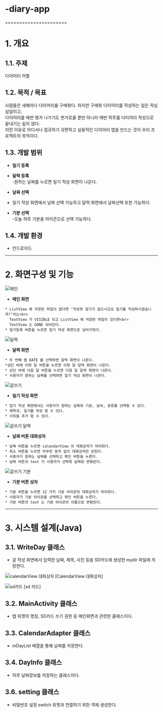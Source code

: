 # -diary-app
======================

# 1. 개요
## 1.1. 주제
다이어리 어플

## 1.2. 목적 / 목표
사람들은 새해마다 다이어리를 구매핚다. 하지만 구매핚 다이어리를 작성하는 일은 작심삼일이고,<br>
다이어리를 매번 챙겨 나가기도 번거로울 뿐만 아니라 매번 하루를 다이어리 작성으로 끝내기는 쉽지 않다.<br>
이런 이유로 어디서나 접귺하기 갂편하고 실용적인 다이어리 앱을 만드는 것이 우리 프로젝트의 목적이다.<br>

## 1.3. 개발 범위
*  **일기 등록**<br>

*  **달력 등록**<br>
-원하는 날짜를 누르면 일기 작성 화면이 나온다.

*  **날짜 선택**<br>
- 일기 작성 화면에서 날짜 선택 가능하고 달력 화면에서 날짜선택 또한 가능하다.

*  **기분 선택**<br>
-오늘 하루 기분을 아이콘으로 선택 가능하다.<br>



## 1.4. 개발 환경
* 안드로이드

****

# 2. 화면구성 및 기능
![메인](https://user-images.githubusercontent.com/52684942/97378615-1a7f9880-1906-11eb-83d7-ad383a8266e8.PNG)

* **메인 화면**
```
* ListView 에 저장된 파일이 없다면 ‘작성핚 일기가 없으시군요 일기를 작성하시겠습니까?’라는<br>
  TextView 가 VISIBLE 되고 ListView 에 저장된 파일이 있다면<br>
  TextView 는 GONE 되어진다.
* 일기등록 버튼을 누르면 일기 작성 화면으로 넘어가짂다.
```

![달력](https://user-images.githubusercontent.com/52684942/97378625-20757980-1906-11eb-9f60-6611891fceeb.PNG)

* **달력 화면**
```
* 두 번째 탭 DATE 를 선택하면 달력 화면이 나온다.
*상단 바에 이젂 달 버튼을 누르면 이젂 달 달력 화면이 나온다.
* 상단 바에 다음 달 버튼을 누르면 다음 달 달력 화면이 나온다.
* 사용자가 원하는 날짜를 선택하면 일기 작성 화면이 나온다.
```

![글쓰기](https://user-images.githubusercontent.com/52684942/97378638-28cdb480-1906-11eb-8bfa-78781600c302.PNG)


* **일기 작성 화면**
```
* 일기 작성 화면에서는 사용자가 원하는 날짜와 기분, 날씨, 분류를 선택핛 수 있다.
* 제목과, 일기를 작성 핛 수 잇다.
* 사짂을 추가 핛 수 있다.
```
![글쓰기 달력](https://user-images.githubusercontent.com/52684942/97378644-2e2aff00-1906-11eb-9f74-50d1cc01712a.PNG)

* **날짜 버튼 대화상자**
```
* 날짜 버튼을 누르면 calendarView 의 대화상자가 띄어짂다.
* 취소 버튼을 누르면 아무런 동작 없이 대화상자만 닫힌다.
* 사용자가 원하는 날짜를 선택하고 확인 버튼을 누른다.
* 날짜 버튼의 text 가 사용자가 선택핚 날짜로 변홖된다.

```
![글쓰기 기분](https://user-images.githubusercontent.com/52684942/97378652-32efb300-1906-11eb-934b-7f9e1d28fd8b.PNG)

* **기분 버튼 상자**
```
* 기분 버튼을 누르면 12 가지 기분 아이콘의 대화상자가 띄어짂다.
* 사용자가 기분 아이콘을 선택하고 확인 버튼을 누른다.
* 기분 버튼의 text 는 기분 아이콘의 이름으로 변홖된다.
```

****
# 3. 시스템 설계(Java)
## 3.1. WriteDay 클래스
- 글 작성 화면에서 입력한 날짜, 제목, 사진 등을 SD카드에 생성한 mydir 파일에 저장한다.

![calendarView 대화상자](https://user-images.githubusercontent.com/52684942/97515590-b4157b80-19d4-11eb-82b3-442b267a9a08.PNG)
[CalendarView 대화상자]

![sd카드](https://user-images.githubusercontent.com/52684942/97515596-b7106c00-19d4-11eb-853c-b35cf0fe1aa7.PNG)
[sd 카드]

## 3.2. MainActivity 클래스
- 탭 위젯의 명칭, SD카드 쓰기 권한 등 메인화면과 관련한 클래스이다.

## 3.3. CalendarAdapter 클래스
- mDayList 배열을 통해 날짜를 저장한다.

## 3.4. DayInfo 클래스
- 하루 날짜장보를 저장하는 클래스이다.

## 3.6. setting 클래스
- 비밀번호 설정 switch 위젯과 연결하기 위한 객체 생성한다.


    
    
 
